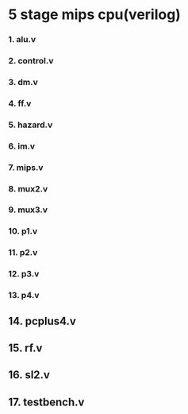 # 5 stage mips cpu(verilog)
### 1. alu.v
### 2. control.v
### 3. dm.v
### 4. ff.v
### 5. hazard.v
### 6. im.v
### 7. mips.v
### 8. mux2.v
### 9. mux3.v
### 10. p1.v
### 11. p2.v
### 12. p3.v
### 13. p4.v
## 14. pcplus4.v
## 15. rf.v
## 16. sl2.v
## 17. testbench.v 
<!--stackedit_data:
eyJoaXN0b3J5IjpbLTE2NTk0NzkxNjRdfQ==
-->